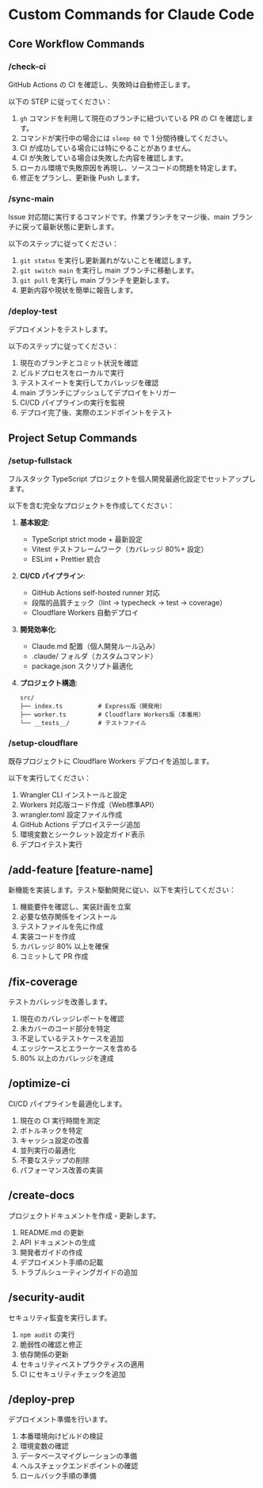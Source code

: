 # Custom Commands for Claude Code

## Core Workflow Commands

### /check-ci

GitHub Actions の CI を確認し、失敗時は自動修正します。

以下の STEP に従ってください：

1. `gh` コマンドを利用して現在のブランチに紐づいている PR の CI を確認します。
2. コマンドが実行中の場合には `sleep 60` で 1 分間待機してください。
3. CI が成功している場合には特にやることがありません。
4. CI が失敗している場合は失敗した内容を確認します。
5. ローカル環境で失敗原因を再現し、ソースコードの問題を特定します。
6. 修正をプランし、更新後 Push します。

### /sync-main

Issue 対応間に実行するコマンドです。作業ブランチをマージ後、main ブランチに戻って最新状態に更新します。

以下のステップに従ってください：

1. `git status` を実行し更新漏れがないことを確認します。
2. `git switch main` を実行し main ブランチに移動します。
3. `git pull` を実行し main ブランチを更新します。
4. 更新内容や現状を簡単に報告します。

### /deploy-test

デプロイメントをテストします。

以下のステップに従ってください：

1. 現在のブランチとコミット状況を確認
2. ビルドプロセスをローカルで実行
3. テストスイートを実行してカバレッジを確認
4. main ブランチにプッシュしてデプロイをトリガー
5. CI/CD パイプラインの実行を監視
6. デプロイ完了後、実際のエンドポイントをテスト

## Project Setup Commands

### /setup-fullstack

フルスタック TypeScript プロジェクトを個人開発最適化設定でセットアップします。

以下を含む完全なプロジェクトを作成してください：

1. **基本設定**:
   - TypeScript strict mode + 最新設定
   - Vitest テストフレームワーク（カバレッジ 80%+ 設定）
   - ESLint + Prettier 統合

2. **CI/CD パイプライン**:
   - GitHub Actions self-hosted runner 対応
   - 段階的品質チェック（lint → typecheck → test → coverage）
   - Cloudflare Workers 自動デプロイ

3. **開発効率化**:
   - Claude.md 配置（個人開発ルール込み）
   - .claude/ フォルダ（カスタムコマンド）
   - package.json スクリプト最適化

4. **プロジェクト構造**:
   ```
   src/
   ├── index.ts          # Express版（開発用）
   ├── worker.ts         # Cloudflare Workers版（本番用）
   └── __tests__/        # テストファイル
   ```

### /setup-cloudflare

既存プロジェクトに Cloudflare Workers デプロイを追加します。

以下を実行してください：

1. Wrangler CLI インストールと設定
2. Workers 対応版コード作成（Web標準API）
3. wrangler.toml 設定ファイル作成
4. GitHub Actions デプロイステージ追加
5. 環境変数とシークレット設定ガイド表示
6. デプロイテスト実行

## /add-feature [feature-name]

新機能を実装します。テスト駆動開発に従い、以下を実行してください：

1. 機能要件を確認し、実装計画を立案
2. 必要な依存関係をインストール
3. テストファイルを先に作成
4. 実装コードを作成
5. カバレッジ 80% 以上を確保
6. コミットして PR 作成

## /fix-coverage

テストカバレッジを改善します。

1. 現在のカバレッジレポートを確認
2. 未カバーのコード部分を特定
3. 不足しているテストケースを追加
4. エッジケースとエラーケースを含める
5. 80% 以上のカバレッジを達成

## /optimize-ci

CI/CD パイプラインを最適化します。

1. 現在の CI 実行時間を測定
2. ボトルネックを特定
3. キャッシュ設定の改善
4. 並列実行の最適化
5. 不要なステップの削除
6. パフォーマンス改善の実装

## /create-docs

プロジェクトドキュメントを作成・更新します。

1. README.md の更新
2. API ドキュメントの生成
3. 開発者ガイドの作成
4. デプロイメント手順の記載
5. トラブルシューティングガイドの追加

## /security-audit

セキュリティ監査を実行します。

1. `npm audit` の実行
2. 脆弱性の確認と修正
3. 依存関係の更新
4. セキュリティベストプラクティスの適用
5. CI にセキュリティチェックを追加

## /deploy-prep

デプロイメント準備を行います。

1. 本番環境向けビルドの検証
2. 環境変数の確認
3. データベースマイグレーションの準備
4. ヘルスチェックエンドポイントの確認
5. ロールバック手順の準備